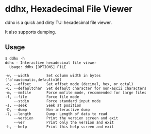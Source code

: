 

# ddhx, Hexadecimal File Viewer
ddhx is a quick and dirty TUI hexadecimal file viewer.

It also supports dumping.

## Usage
```
$ ddhx -h
ddhx - Interactive hexadecimal file viewer
  Usage: ddhx [OPTIONS] FILE

-w, --width        Set column width in bytes ('a'=automatic,default=16)
-o, --offset       Set offset mode (decimal, hex, or octal)
-C, --defaultchar  Set default character for non-ascii characters
-m, --mmfile       Force mmfile mode, recommended for large files
-f, --file         Force file mode
    --stdin        Force standard input mode
-s, --seek         Seek at position
-D, --dump         Non-interactive dump
-l, --length       Dump: Length of data to read
    --version      Print the version screen and exit
    --ver          Print only the version and exit
-h, --help         Print this help screen and exit
```